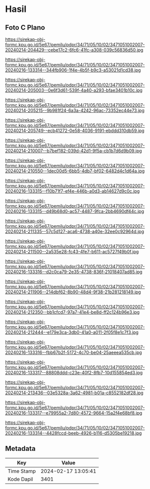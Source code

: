 # Hasil

## Foto C Plano

https://sirekap-obj-formc.kpu.go.id/5e67/pemilu/pdpr/34/71/05/10/02/3471051002007-20240214-204429--cebe17c2-6fc6-41fc-a308-039c56836d50.jpg

https://sirekap-obj-formc.kpu.go.id/5e67/pemilu/pdpr/34/71/05/10/02/3471051002007-20240216-133314--344fb906-1f4e-4b5f-b9c3-a53021d1cd38.jpg

https://sirekap-obj-formc.kpu.go.id/5e67/pemilu/pdpr/34/71/05/10/02/3471051002007-20240214-205003--0e6f3d61-539f-4a40-a293-bfae3401b10c.jpg

https://sirekap-obj-formc.kpu.go.id/5e67/pemilu/pdpr/34/71/05/10/02/3471051002007-20240214-205215--9b981f24-6a3a-4242-96ac-73352ec44e73.jpg

https://sirekap-obj-formc.kpu.go.id/5e67/pemilu/pdpr/34/71/05/10/02/3471051002007-20240214-205749--ecb41272-0e58-4036-9191-ebddd310db59.jpg

https://sirekap-obj-formc.kpu.go.id/5e67/pemilu/pdpr/34/71/05/10/02/3471051002007-20240214-210007--b7bef182-039d-42d1-9f5a-cb1b7d6d9b09.jpg

https://sirekap-obj-formc.kpu.go.id/5e67/pemilu/pdpr/34/71/05/10/02/3471051002007-20240214-210550--1dec00d5-6bb5-4db7-bf02-6482d4c1d64a.jpg

https://sirekap-obj-formc.kpu.go.id/5e67/pemilu/pdpr/34/71/05/10/02/3471051002007-20240216-133315--f10b71f7-ef4e-446b-a0d3-ab14627d9c0c.jpg

https://sirekap-obj-formc.kpu.go.id/5e67/pemilu/pdpr/34/71/05/10/02/3471051002007-20240216-133315--d49b68d0-ac57-4487-9fca-2bb4690df44c.jpg

https://sirekap-obj-formc.kpu.go.id/5e67/pemilu/pdpr/34/71/05/10/02/3471051002007-20240214-211335--57c5d127-aca6-4738-a40e-32ee0c92964d.jpg

https://sirekap-obj-formc.kpu.go.id/5e67/pemilu/pdpr/34/71/05/10/02/3471051002007-20240214-211500--2a535e28-fc43-4fe7-b611-ac5727f49b0f.jpg

https://sirekap-obj-formc.kpu.go.id/5e67/pemilu/pdpr/34/71/05/10/02/3471051002007-20240216-133316--d2c0ca79-2e35-4738-836f-21018407ad85.jpg

https://sirekap-obj-formc.kpu.go.id/5e67/pemilu/pdpr/34/71/05/10/02/3471051002007-20240214-211906--214dbf62-8b90-48d4-9f38-21b281218149.jpg

https://sirekap-obj-formc.kpu.go.id/5e67/pemilu/pdpr/34/71/05/10/02/3471051002007-20240214-212350--bb1cfcd7-97a7-41e4-be8d-ff2c124b96e3.jpg

https://sirekap-obj-formc.kpu.go.id/5e67/pemilu/pdpr/34/71/05/10/02/3471051002007-20240214-212444--e179e3ca-3db0-41a0-a011-2f05f8e1c7f3.jpg

https://sirekap-obj-formc.kpu.go.id/5e67/pemilu/pdpr/34/71/05/10/02/3471051002007-20240216-133316--fbb67b2f-5172-4c70-be04-25aeeea535cb.jpg

https://sirekap-obj-formc.kpu.go.id/5e67/pemilu/pdpr/34/71/05/10/02/3471051002007-20240216-133317--88808ddd-c23e-40f2-8fb7-10d155854ed3.jpg

https://sirekap-obj-formc.kpu.go.id/5e67/pemilu/pdpr/34/71/05/10/02/3471051002007-20240214-213436--03e5328a-3a62-4981-b01a-c8552182df28.jpg

https://sirekap-obj-formc.kpu.go.id/5e67/pemilu/pdpr/34/71/05/10/02/3471051002007-20240216-133317--e79955a2-7d80-4572-9664-15a2f4e68bf8.jpg

https://sirekap-obj-formc.kpu.go.id/5e67/pemilu/pdpr/34/71/05/10/02/3471051002007-20240216-133314--4428fccd-beeb-4926-b116-d5305be19218.jpg


## Metadata

| Key        | Value               |
| ---------- | ------------------- |
| Time Stamp | 2024-02-17 13:05:41 |
| Kode Dapil | 3401                |



